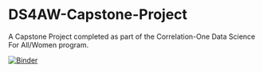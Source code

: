 # DS4AW-Capstone-Project
A Capstone Project completed as part of the Correlation-One Data Science For All/Women program.


[![Binder](https://mybinder.org/badge_logo.svg)](https://mybinder.org/v2/gh/sashagryshchenko/DS4AW-Capstone-Project.git/HEAD)
